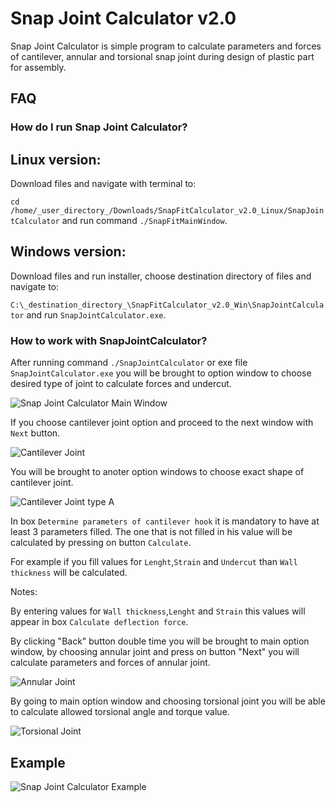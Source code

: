 Snap Joint Calculator v2.0
========

Snap Joint Calculator is simple program to calculate parameters and forces of cantilever, annular and torsional snap joint during design of plastic part for assembly.


FAQ
---

### How do I run Snap Joint Calculator?

Linux version:
--------------
Download files and navigate with terminal to:

`cd /home/_user_directory_/Downloads/SnapFitCalculator_v2.0_Linux/SnapJointCalculator` and run command `./SnapFitMainWindow`.

Windows version:
--------------
Download files and run installer, choose destination directory of files and navigate to:

`C:\_destination_directory_\SnapFitCalculator_v2.0_Win\SnapJointCalculator` and run `SnapJointCalculator.exe`.


### How to work with SnapJointCalculator?

After running command `./SnapJointCalculator` or exe file `SnapJointCalculator.exe` you will be brought to option window to choose desired type of joint to calculate forces and undercut.
 
![Snap Joint Calculator Main Window](https://github.com/Mechanical-Python/SnapFit_Calculator/blob/master/Snap_Joint_Calculator_Main_Window.png)

If you choose cantilever joint option and proceed to the next window with `Next` button.

![Cantilever Joint](https://github.com/Mechanical-Python/SnapFit_Calculator/blob/master/Cantilever_Joint.png)

You will be brought to anoter option windows to choose exact shape of cantilever joint.

![Cantilever Joint type A](https://github.com/Mechanical-Python/SnapFit_Calculator/blob/master/Cantilever_Joint_A1.png)

In box `Determine parameters of cantilever hook` it is mandatory to have at least 3 parameters filled. The one that is not filled in his value will be calculated by pressing on button `Calculate`. 

For example if you fill values for `Lenght`,`Strain` and `Undercut` than `Wall thickness` will be calculated. 

Notes: 

By entering values for `Wall thickness`,`Lenght` and `Strain` this values will appear in box `Calculate deflection force`.

By clicking "Back" button double time you will be brought to main option window, by choosing annular joint and press on button "Next" you will calculate parameters and forces of annular joint.  

![Annular Joint](https://github.com/Mechanical-Python/SnapFit_Calculator/blob/master/Annular_Joint.png)

By going to main option window and choosing torsional joint you will be able to calculate allowed torsional angle and torque value. 

![Torsional Joint](https://github.com/Mechanical-Python/SnapFit_Calculator/blob/master/Torsional_Joint.png)

Example
-------

![Snap Joint Calculator Example](https://github.com/Azzazil/SnapJointCalculator/blob/master/Example.png)

